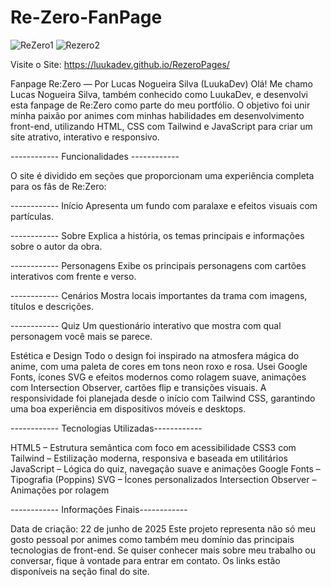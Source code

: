 # Re-Zero-FanPage

![ReZero1](https://github.com/user-attachments/assets/49770cbb-29b1-4c1e-bf17-a5d760bdb5a3)
![Rezero2](https://github.com/user-attachments/assets/b439191d-126c-48ef-9781-d6c5ec28acea)

Visite o Site: https://luukadev.github.io/RezeroPages/

Fanpage Re:Zero — Por Lucas Nogueira Silva (LuukaDev)
Olá! Me chamo Lucas Nogueira Silva, também conhecido como LuukaDev, e desenvolvi esta fanpage de Re:Zero como parte do meu portfólio. O objetivo foi unir minha paixão por animes com minhas habilidades em desenvolvimento front-end, utilizando HTML, CSS com Tailwind e JavaScript para criar um site atrativo, interativo e responsivo.

------------ Funcionalidades ------------

O site é dividido em seções que proporcionam uma experiência completa para os fãs de Re:Zero:

------------ Início
Apresenta um fundo com paralaxe e efeitos visuais com partículas.

------------ Sobre
Explica a história, os temas principais e informações sobre o autor da obra.

------------ Personagens
Exibe os principais personagens com cartões interativos com frente e verso.

------------ Cenários
Mostra locais importantes da trama com imagens, títulos e descrições.

------------ Quiz
Um questionário interativo que mostra com qual personagem você mais se parece.


Estética e Design
Todo o design foi inspirado na atmosfera mágica do anime, com uma paleta de cores em tons neon roxo e rosa. Usei Google Fonts, ícones SVG e efeitos modernos como rolagem suave, animações com Intersection Observer, cartões flip e transições visuais. A responsividade foi planejada desde o início com Tailwind CSS, garantindo uma boa experiência em dispositivos móveis e desktops.


------------ Tecnologias Utilizadas------------

HTML5 – Estrutura semântica com foco em acessibilidade
CSS3 com Tailwind – Estilização moderna, responsiva e baseada em utilitários
JavaScript – Lógica do quiz, navegação suave e animações
Google Fonts – Tipografia (Poppins)
SVG – Ícones personalizados
Intersection Observer – Animações por rolagem

------------ Informações Finais------------

Data de criação: 22 de junho de 2025
Este projeto representa não só meu gosto pessoal por animes como também meu domínio das principais tecnologias de front-end. Se quiser conhecer mais sobre meu trabalho ou conversar, fique à vontade para entrar em contato. Os links estão disponíveis na seção final do site.
